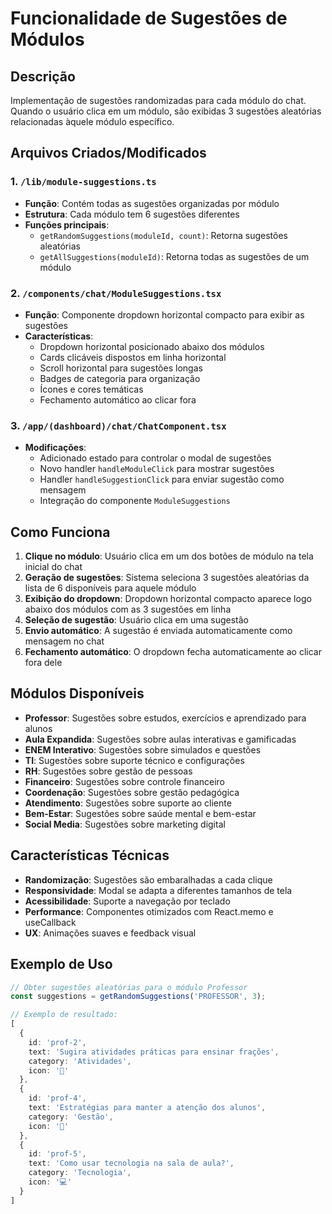 # Funcionalidade de Sugestões de Módulos

## Descrição
Implementação de sugestões randomizadas para cada módulo do chat. Quando o usuário clica em um módulo, são exibidas 3 sugestões aleatórias relacionadas àquele módulo específico.

## Arquivos Criados/Modificados

### 1. `/lib/module-suggestions.ts`
- **Função**: Contém todas as sugestões organizadas por módulo
- **Estrutura**: Cada módulo tem 6 sugestões diferentes
- **Funções principais**:
  - `getRandomSuggestions(moduleId, count)`: Retorna sugestões aleatórias
  - `getAllSuggestions(moduleId)`: Retorna todas as sugestões de um módulo

### 2. `/components/chat/ModuleSuggestions.tsx`
- **Função**: Componente dropdown horizontal compacto para exibir as sugestões
- **Características**:
  - Dropdown horizontal posicionado abaixo dos módulos
  - Cards clicáveis dispostos em linha horizontal
  - Scroll horizontal para sugestões longas
  - Badges de categoria para organização
  - Ícones e cores temáticas
  - Fechamento automático ao clicar fora

### 3. `/app/(dashboard)/chat/ChatComponent.tsx`
- **Modificações**:
  - Adicionado estado para controlar o modal de sugestões
  - Novo handler `handleModuleClick` para mostrar sugestões
  - Handler `handleSuggestionClick` para enviar sugestão como mensagem
  - Integração do componente `ModuleSuggestions`

## Como Funciona

1. **Clique no módulo**: Usuário clica em um dos botões de módulo na tela inicial do chat
2. **Geração de sugestões**: Sistema seleciona 3 sugestões aleatórias da lista de 6 disponíveis para aquele módulo
3. **Exibição do dropdown**: Dropdown horizontal compacto aparece logo abaixo dos módulos com as 3 sugestões em linha
4. **Seleção de sugestão**: Usuário clica em uma sugestão
5. **Envio automático**: A sugestão é enviada automaticamente como mensagem no chat
6. **Fechamento automático**: O dropdown fecha automaticamente ao clicar fora dele

## Módulos Disponíveis

- **Professor**: Sugestões sobre estudos, exercícios e aprendizado para alunos
- **Aula Expandida**: Sugestões sobre aulas interativas e gamificadas
- **ENEM Interativo**: Sugestões sobre simulados e questões
- **TI**: Sugestões sobre suporte técnico e configurações
- **RH**: Sugestões sobre gestão de pessoas
- **Financeiro**: Sugestões sobre controle financeiro
- **Coordenação**: Sugestões sobre gestão pedagógica
- **Atendimento**: Sugestões sobre suporte ao cliente
- **Bem-Estar**: Sugestões sobre saúde mental e bem-estar
- **Social Media**: Sugestões sobre marketing digital

## Características Técnicas

- **Randomização**: Sugestões são embaralhadas a cada clique
- **Responsividade**: Modal se adapta a diferentes tamanhos de tela
- **Acessibilidade**: Suporte a navegação por teclado
- **Performance**: Componentes otimizados com React.memo e useCallback
- **UX**: Animações suaves e feedback visual

## Exemplo de Uso

```typescript
// Obter sugestões aleatórias para o módulo Professor
const suggestions = getRandomSuggestions('PROFESSOR', 3);

// Exemplo de resultado:
[
  {
    id: 'prof-2',
    text: 'Sugira atividades práticas para ensinar frações',
    category: 'Atividades',
    icon: '🧮'
  },
  {
    id: 'prof-4',
    text: 'Estratégias para manter a atenção dos alunos',
    category: 'Gestão',
    icon: '👥'
  },
  {
    id: 'prof-5',
    text: 'Como usar tecnologia na sala de aula?',
    category: 'Tecnologia',
    icon: '💻'
  }
]
```
